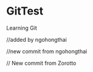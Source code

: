 # GitTest
Learning Git

//added by ngohongthai

//new commit from ngohongthai

// New commit from Zorotto
